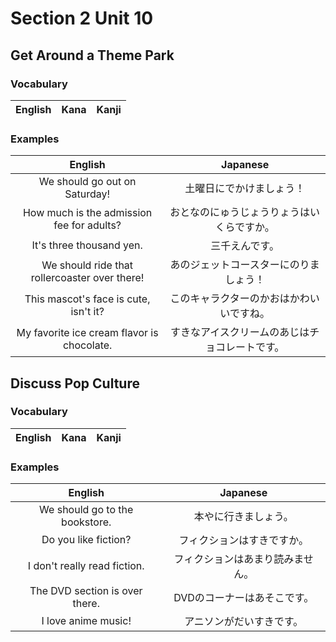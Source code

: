 # Section 2 Unit 10
## Get Around a Theme Park
### Vocabulary
| English | Kana | Kanji |
|:-------:|:----:|:-----:|


### Examples
| English | Japanese |
|:-------:|:--------:|
| We should go out on Saturday! | 土曜日にでかけましょう！ |
| How much is the admission fee for adults? | おとなのにゅうじょうりょうはいくらですか。 |
| It's three thousand yen. | 三千えんです。 |
| We should ride that rollercoaster over there! | あのジェットコースターにのりましょう！ |
| This mascot's face is cute, isn't it? | このキャラクターのかおはかわいいですね。 |
| My favorite ice cream flavor is chocolate. | すきなアイスクリームのあじはチョコレートです。 |

## Discuss Pop Culture
### Vocabulary
| English | Kana | Kanji |
|:-------:|:----:|:-----:|


### Examples
| English | Japanese |
|:-------:|:--------:|
| We should go to the bookstore. | 本やに行きましょう。 |
| Do you like fiction? | フィクションはすきですか。 |
| I don't really read fiction. | フィクションはあまり読みません。 |
| The DVD section is over there. | DVDのコーナーはあそこです。 |
| I love anime music! | アニソンがだいすきです。 |
